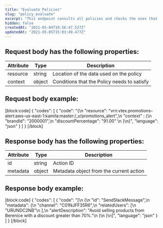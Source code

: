 ```yaml
---
title: "Evaluate Policies"
slug: "policy_evaluate"
excerpt: "This endpoint consults all policies and checks the ones that satisfy the request body’s conditions."
hidden: false
createdAt: "2021-05-04T19:56:47.527Z"
updatedAt: "2021-05-05T15:03:49.477Z"
---
```

## Request body has the following properties:

| Attribute | Type   | Description                                 |
| --------- | ------ | ------------------------------------------- |
| resource  | string | Location of the data used on the policy     |
| context   | object | Conditions that the Policy needs to satisfy |

## Request body example:
[block:code]
{
  "codes": [
    {
      "code": "{\n    \"resource\": \"vrn:vtex.promotions-alert:aws-us-east-1:kamila:master:/_v/promotions_alert\",\n    \"context\" : {\n        \"brandId\": \"2000001\",\n        \"discountPercentage\": \"91.00\" \n    }\n}",
      "language": "json"
    }
  ]
}
[/block]
## Response body has the following properties:

| Attribute | Type   | Description                             |
| --------- | ------ | --------------------------------------- |
| id        | string | Action ID                               |
| metadata  | object | Metadata object from the current action |

## Response body example:
[block:code]
{
  "codes": [
    {
      "code": "[\n    {\n        \"id\": \"SendSlackMessage\",\n        \"metadata\": {\n            \"channel\": \"C01NJFF35R6\",\n            \"relatedUsers\": [\n                \"URUNDC2NB\"\n            ],\n            \"alertDescription\": \"Avoid selling products from Berenice with a discount greater than 70%.\"\n        }\n    }\n]",
      "language": "json"
    }
  ]
}
[/block]